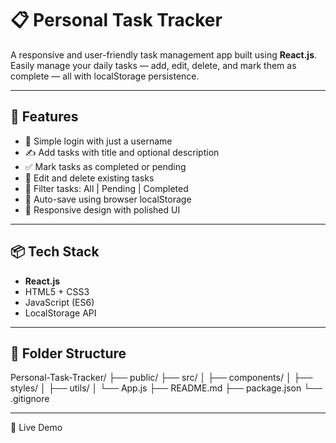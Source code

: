 # 📋 Personal Task Tracker

A responsive and user-friendly task management app built using **React.js**. Easily manage your daily tasks — add, edit, delete, and mark them as complete — all with localStorage persistence.

---

## 🚀 Features

- 🔐 Simple login with just a username
- ✍️ Add tasks with title and optional description
- ✅ Mark tasks as completed or pending
- 🧹 Edit and delete existing tasks
- 🔎 Filter tasks: All | Pending | Completed
- 💾 Auto-save using browser localStorage
- 📱 Responsive design with polished UI

---
## 📦 Tech Stack

- **React.js**
- HTML5 + CSS3
- JavaScript (ES6)
- LocalStorage API

---

## 📁 Folder Structure
Personal-Task-Tracker/
├── public/
├── src/
│ ├── components/
│ ├── styles/
│ ├── utils/
│ └── App.js
├── README.md
├── package.json
└── .gitignore


---

🔗 Live Demo
